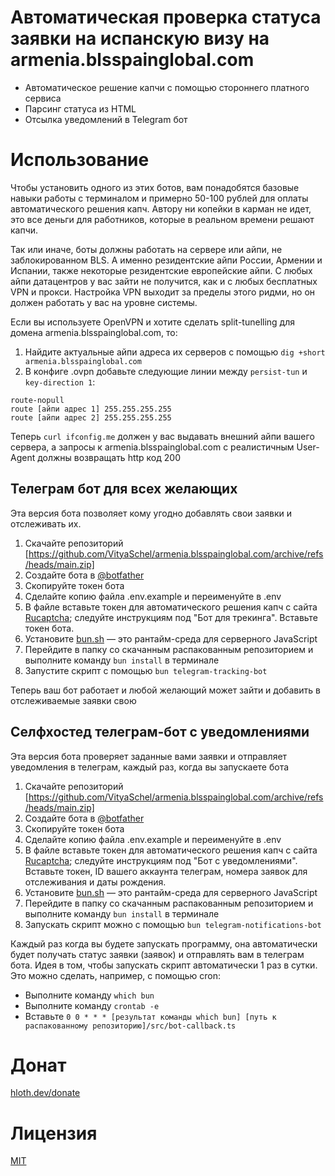 # Автоматическая проверка статуса заявки на испанскую визу на armenia.blsspainglobal.com

- Автоматическое решение капчи с помощью стороннего платного сервиса
- Парсинг статуса из HTML
- Отсылка уведомлений в Telegram бот

# Использование

Чтобы установить одного из этих ботов, вам понадобятся базовые навыки работы с терминалом и примерно 50-100 рублей для оплаты автоматического решения капч. Автору ни копейки в карман не идет, это все деньги для работников, которые в реальном времени решают капчи.

Так или иначе, боты должны работать на сервере или айпи, не заблокированном BLS. А именно резидентские айпи России, Армении и Испании, также некоторые резидентские европейские айпи. С любых айпи датацентров у вас зайти не получится, как и с любых бесплатных VPN и прокси. Настройка VPN выходит за пределы этого ридми, но он должен работать у вас на уровне системы.

Если вы используете OpenVPN и хотите сделать split-tunelling для домена armenia.blsspainglobal.com, то:
1. Найдите актуальные айпи адреса их серверов с помощью `dig +short armenia.blsspainglobal.com`
2. В конфиге .ovpn добавьте следующие линии между `persist-tun` и `key-direction 1`:
```
route-nopull
route [айпи адрес 1] 255.255.255.255
route [айпи адрес 2] 255.255.255.255
```
Теперь `curl ifconfig.me` должен у вас выдавать внешний айпи вашего сервера, а запросы к armenia.blsspainglobal.com с реалистичным User-Agent должны возвращать http код 200

## Телеграм бот для всех желающих

Эта версия бота позволяет кому угодно добавлять свои заявки и отслеживать их.

1. Скачайте репозиторий [https://github.com/VityaSchel/armenia.blsspainglobal.com/archive/refs/heads/main.zip]
2. Создайте бота в [@botfather](https://t.me/botfather)
3. Скопируйте токен бота
4. Сделайте копию файла .env.example и переименуйте в .env
5. В файле вставьте токен для автоматического решения капч с сайта [Rucaptcha](https://rucaptcha.com/enterpage); следуйте инструкциям под "Бот для трекинга". Вставьте токен бота.
6. Установите [bun.sh](https://bun.sh) — это рантайм-среда для серверного JavaScript
7. Перейдите в папку со скачанным распакованным репозиторием и выполните команду `bun install` в терминале
8. Запустите скрипт с помощью `bun telegram-tracking-bot`

Теперь ваш бот работает и любой желающий может зайти и добавить в отслеживаемые заявки свою

## Селфхостед телеграм-бот с уведомлениями

Эта версия бота проверяет заданные вами заявки и отправляет уведомления в телеграм, каждый раз, когда вы запускаете бота

1. Скачайте репозиторий [https://github.com/VityaSchel/armenia.blsspainglobal.com/archive/refs/heads/main.zip]
2. Создайте бота в [@botfather](https://t.me/botfather)
3. Скопируйте токен бота
4. Сделайте копию файла .env.example и переименуйте в .env
5. В файле вставьте токен для автоматического решения капч с сайта [Rucaptcha](https://rucaptcha.com/enterpage); следуйте инструкциям под "Бот с уведомлениями". Вставьте токен, ID вашего аккаунта телеграм, номера заявок для отслеживания и даты рождения. 
6. Установите [bun.sh](https://bun.sh) — это рантайм-среда для серверного JavaScript
7. Перейдите в папку со скачанным распакованным репозиторием и выполните команду `bun install` в терминале
8. Запускать скрипт можно с помощью `bun telegram-notifications-bot`

Каждый раз когда вы будете запускать программу, она автоматически будет получать статус заявки (заявок) и отправлять вам в телеграм бота. Идея в том, чтобы запускать скрипт автоматически 1 раз в сутки. Это можно сделать, например, с помощью cron:
- Выполните команду `which bun`
- Выполните команду `crontab -e`
- Вставьте `0 0 * * * [результат команды which bun] [путь к распакованному репозиторию]/src/bot-callback.ts`

# Донат

[hloth.dev/donate](https://hloth.dev/donate)

# Лицензия

[MIT](./LICENSE.md)
